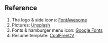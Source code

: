 

## Reference
1. The logo & side icons: [FontAwesome](https://fontawesome.com/v4/icons/)
2. Pictures: [Unsplash](https://unsplash.com/)
3. Fonts & hamburger menu icon: [Google Fonts](https://fonts.google.com/)
4. Resume template: [CoolFreeCV](https://www.coolfreecv.com/)
